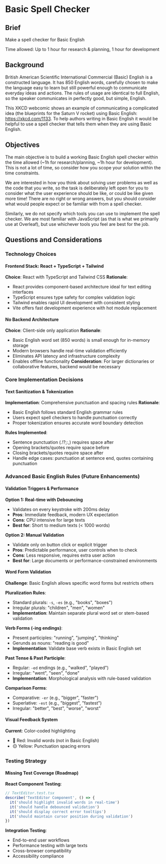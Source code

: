# Basic Spell Checker

## Brief

Make a spell checker for Basic English

Time allowed: Up to 1 hour for research & planning, 1 hour for development

## Background

British American Scientific International Commercial (Basic) English is a constructed language. It has 850 English words, carefully chosen to make the language easy to learn but still powerful enough to communicate everyday ideas and actions. The rules of usage are identical to full English, so the speaker communicates in perfectly good, but simple, English.

This XKCD webcomic shows an example of communicating a complicated idea (the blueprints for the Saturn V rocket) using Basic English: https://xkcd.com/1133. To help authors writing in Basic English it would be helpful to use a spell checker that tells them when they are using Basic English.

## Objectives

The main objective is to build a working Basic English spell checker within the time allowed (~1h for research/planning, ~1h hour for development). This is not a lot of time, so consider how you scope your solution within the time constraints.

We are interested in how you think about solving user problems as well as the code that you write, so the task is deliberately left open for you to consider what the user experience should be like, or could be like given more time! There are no right or wrong answers, but you should consider what would people expect or be familiar with from a spell checker.

Similarly, we do not specify which tools you can use to implement the spell checker. We are most familiar with JavaScript (as that is what we primarily use at Overleaf), but use whichever tools you feel are best for the job.

## Questions and Considerations

### Technology Choices

#### Frontend Stack: React + TypeScript + Tailwind
**Choice**: React with TypeScript and Tailwind CSS
**Rationale**: 
- React provides component-based architecture ideal for text editing interfaces
- TypeScript ensures type safety for complex validation logic
- Tailwind enables rapid UI development with consistent styling
- Vite offers fast development experience with hot module replacement

#### No Backend Architecture
**Choice**: Client-side only application
**Rationale**:
- Basic English word set (850 words) is small enough for in-memory storage
- Modern browsers handle real-time validation efficiently
- Eliminates API latency and infrastructure complexity
- Enables offline functionality
**Consideration**: For larger dictionaries or collaborative features, backend would be necessary

### Core Implementation Decisions

#### Text Sanitization & Tokenization
**Implementation**: Comprehensive punctuation and spacing rules
**Rationale**: 
- Basic English follows standard English grammar rules
- Users expect spell checkers to handle punctuation correctly
- Proper tokenization ensures accurate word boundary detection

**Rules Implemented**:
- Sentence punctuation (.!?;:,) requires space after
- Opening brackets/quotes require space before
- Closing brackets/quotes require space after
- Handle edge cases: punctuation at sentence end, quotes containing punctuation

### Advanced Basic English Rules (Future Enhancements)

#### Validation Triggers & Performance

**Option 1: Real-time with Debouncing**
- Validates on every keystroke with 200ms delay
- **Pros**: Immediate feedback, modern UX expectation
- **Cons**: CPU intensive for large texts
- **Best for**: Short to medium texts (< 1000 words)

**Option 2: Manual Validation**
- Validate only on button click or explicit trigger
- **Pros**: Predictable performance, user controls when to check
- **Cons**: Less responsive, requires extra user action
- **Best for**: Large documents or performance-constrained environments

#### Word Form Validation
**Challenge**: Basic English allows specific word forms but restricts others

**Pluralization Rules**:
- Standard plurals: `-s`, `-es` (e.g., "books", "boxes")
- Irregular plurals: "children", "men", "women"
- **Implementation**: Maintain separate plural word set or stem-based validation

**Verb Forms (-ing endings)**:
- Present participles: "running", "jumping", "thinking"
- Gerunds as nouns: "reading is good"
- **Implementation**: Validate base verb exists in Basic English set

**Past Tense & Past Participle**:
- Regular: `-ed` endings (e.g., "walked", "played")
- Irregular: "went", "seen", "done"
- **Implementation**: Morphological analysis with rule-based validation

**Comparison Forms**:
- Comparative: `-er` (e.g., "bigger", "faster")
- Superlative: `-est` (e.g., "biggest", "fastest")
- Irregular: "better", "best", "worse", "worst"


#### Visual Feedback System
**Current**: Color-coded highlighting
- 🔴 Red: Invalid words (not in Basic English)
- 🟡 Yellow: Punctuation spacing errors

### Testing Strategy

#### Missing Test Coverage (Roadmap)
**React Component Testing**:
```typescript
// TextEditor.test.tsx
describe('TextEditor Component', () => {
  it('should highlight invalid words in real-time')
  it('should handle debounced validation')
  it('should display correct error tooltips')
  it('should maintain cursor position during validation')
})
```

**Integration Testing**:
- End-to-end user workflows
- Performance testing with large texts
- Cross-browser compatibility
- Accessibility compliance
